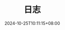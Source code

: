 ---
title: 日志
description:
authors: [foraeu]
tags: []
date: 2024-10-25T10:11:15+08:00
layoutBackgroundHeaderSpace: false
---